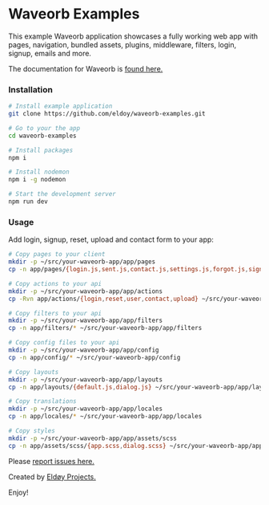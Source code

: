 # Waveorb Examples

This example Waveorb application showcases a fully working web app with pages, navigation, bundled assets, plugins, middleware, filters, login, signup, emails and more.

The documentation for Waveorb is [found here.](https://waveorb.com/docs.html)

### Installation

```bash
# Install example application
git clone https://github.com/eldoy/waveorb-examples.git

# Go to your the app
cd waveorb-examples

# Install packages
npm i

# Install nodemon
npm i -g nodemon

# Start the development server
npm run dev
```

### Usage

Add login, signup, reset, upload and contact form to your app:
```bash
# Copy pages to your client
mkdir -p ~/src/your-waveorb-app/app/pages
cp -n app/pages/{login.js,sent.js,contact.js,settings.js,forgot.js,signup.js,upload.js} ~/src/your-waveorb-app/app/pages

# Copy actions to your api
mkdir -p ~/src/your-waveorb-app/app/actions
cp -Rvn app/actions/{login,reset,user,contact,upload} ~/src/your-waveorb-app/app/actions

# Copy filters to your api
mkdir -p ~/src/your-waveorb-app/app/filters
cp -n app/filters/* ~/src/your-waveorb-app/app/filters

# Copy config files to your api
mkdir -p ~/src/your-waveorb-app/app/config
cp -n app/config/* ~/src/your-waveorb-app/config

# Copy layouts
mkdir -p ~/src/your-waveorb-app/app/layouts
cp -n app/layouts/{default.js,dialog.js} ~/src/your-waveorb-app/app/layouts

# Copy translations
mkdir -p ~/src/your-waveorb-app/app/locales
cp -n app/locales/* ~/src/your-waveorb-app/app/locales

# Copy styles
mkdir -p ~/src/your-waveorb-app/app/assets/scss
cp -n app/assets/scss/{app.scss,dialog.scss} ~/src/your-waveorb-app/app/assets/scss
```

Please [report issues here.](https://github.com/eldoy/waveorb/issues)

Created by [Eldøy Projects.](https://eldoy.com)

Enjoy!